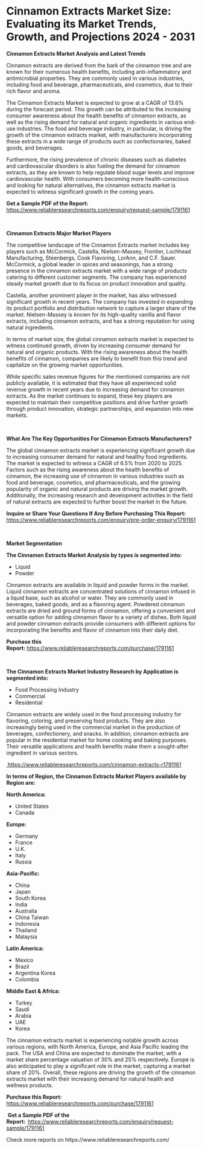 <p><h1>Cinnamon Extracts Market Size: Evaluating its Market Trends, Growth, and Projections 2024 - 2031</h1></p><p><strong>Cinnamon Extracts Market Analysis and Latest Trends</strong></p>
<p><p>Cinnamon extracts are derived from the bark of the cinnamon tree and are known for their numerous health benefits, including anti-inflammatory and antimicrobial properties. They are commonly used in various industries, including food and beverage, pharmaceuticals, and cosmetics, due to their rich flavor and aroma.</p><p>The Cinnamon Extracts Market is expected to grow at a CAGR of 13.6% during the forecast period. This growth can be attributed to the increasing consumer awareness about the health benefits of cinnamon extracts, as well as the rising demand for natural and organic ingredients in various end-use industries. The food and beverage industry, in particular, is driving the growth of the cinnamon extracts market, with manufacturers incorporating these extracts in a wide range of products such as confectionaries, baked goods, and beverages.</p><p>Furthermore, the rising prevalence of chronic diseases such as diabetes and cardiovascular disorders is also fueling the demand for cinnamon extracts, as they are known to help regulate blood sugar levels and improve cardiovascular health. With consumers becoming more health-conscious and looking for natural alternatives, the cinnamon extracts market is expected to witness significant growth in the coming years.</p></p>
<p><strong>Get a Sample PDF of the Report:&nbsp;</strong> <a href="https://www.reliableresearchreports.com/enquiry/request-sample/1791161">https://www.reliableresearchreports.com/enquiry/request-sample/1791161</a></p>
<p>&nbsp;</p>
<p><strong>Cinnamon Extracts Major Market Players</strong></p>
<p><p>The competitive landscape of the Cinnamon Extracts market includes key players such as McCormick, Castella, Nielsen-Massey, Frontier, Lochhead Manufacturing, Steenbergs, Cook Flavoring, LorAnn, and C.F. Sauer. McCormick, a global leader in spices and seasonings, has a strong presence in the cinnamon extracts market with a wide range of products catering to different customer segments. The company has experienced steady market growth due to its focus on product innovation and quality.</p><p>Castella, another prominent player in the market, has also witnessed significant growth in recent years. The company has invested in expanding its product portfolio and distribution network to capture a larger share of the market. Nielsen-Massey is known for its high-quality vanilla and flavor extracts, including cinnamon extracts, and has a strong reputation for using natural ingredients.</p><p>In terms of market size, the global cinnamon extracts market is expected to witness continued growth, driven by increasing consumer demand for natural and organic products. With the rising awareness about the health benefits of cinnamon, companies are likely to benefit from this trend and capitalize on the growing market opportunities.</p><p>While specific sales revenue figures for the mentioned companies are not publicly available, it is estimated that they have all experienced solid revenue growth in recent years due to increasing demand for cinnamon extracts. As the market continues to expand, these key players are expected to maintain their competitive positions and drive further growth through product innovation, strategic partnerships, and expansion into new markets.</p></p>
<p>&nbsp;</p>
<p><strong>What Are The Key Opportunities For Cinnamon Extracts Manufacturers?</strong></p>
<p><p>The global cinnamon extracts market is experiencing significant growth due to increasing consumer demand for natural and healthy food ingredients. The market is expected to witness a CAGR of 6.5% from 2020 to 2025. Factors such as the rising awareness about the health benefits of cinnamon, the increasing use of cinnamon in various industries such as food and beverage, cosmetics, and pharmaceuticals, and the growing popularity of organic and natural products are driving the market growth. Additionally, the increasing research and development activities in the field of natural extracts are expected to further boost the market in the future.</p></p>
<p><strong>Inquire or Share Your Questions If Any Before Purchasing This Report:</strong> <a href="https://www.reliableresearchreports.com/enquiry/pre-order-enquiry/1791161">https://www.reliableresearchreports.com/enquiry/pre-order-enquiry/1791161</a></p>
<p>&nbsp;</p>
<p><strong>Market Segmentation</strong></p>
<p><strong>The Cinnamon Extracts Market Analysis by types is segmented into:</strong></p>
<p><ul><li>Liquid</li><li>Powder</li></ul></p>
<p><p>Cinnamon extracts are available in liquid and powder forms in the market. Liquid cinnamon extracts are concentrated solutions of cinnamon infused in a liquid base, such as alcohol or water. They are commonly used in beverages, baked goods, and as a flavoring agent. Powdered cinnamon extracts are dried and ground forms of cinnamon, offering a convenient and versatile option for adding cinnamon flavor to a variety of dishes. Both liquid and powder cinnamon extracts provide consumers with different options for incorporating the benefits and flavor of cinnamon into their daily diet.</p></p>
<p><strong>Purchase this Report:&nbsp;</strong><a href="https://www.reliableresearchreports.com/purchase/1791161">https://www.reliableresearchreports.com/purchase/1791161</a></p>
<p>&nbsp;</p>
<p><strong>The Cinnamon Extracts Market Industry Research by Application is segmented into:</strong></p>
<p><ul><li>Food Processing Industry</li><li>Commercial</li><li>Residential</li></ul></p>
<p><p>Cinnamon extracts are widely used in the food processing industry for flavoring, coloring, and preserving food products. They are also increasingly being used in the commercial market in the production of beverages, confectionery, and snacks. In addition, cinnamon extracts are popular in the residential market for home cooking and baking purposes. Their versatile applications and health benefits make them a sought-after ingredient in various sectors.</p></p>
<p><a href="https://www.reliableresearchreports.com/cinnamon-extracts-r1791161">&nbsp;https://www.reliableresearchreports.com/cinnamon-extracts-r1791161</a></p>
<p><strong>In terms of Region, the Cinnamon Extracts Market Players available by Region are:</strong></p>
<p>
    <p> <strong> North America: </strong>
        <ul>
            <li>United States</li>
            <li>Canada</li>
        </ul>
        </p> 
    <p> <strong> Europe: </strong>
        <ul>
            <li>Germany</li>
            <li>France</li>
            <li>U.K.</li>
            <li>Italy</li>
            <li>Russia</li>
        </ul>
        </p> 
    <p> <strong> Asia-Pacific: </strong>
        <ul>
            <li>China</li>
            <li>Japan</li>
            <li>South Korea</li>
            <li>India</li>
            <li>Australia</li>
            <li>China Taiwan</li>
            <li>Indonesia</li>
            <li>Thailand</li>
            <li>Malaysia</li>
        </ul>
        </p> 
    <p> <strong> Latin America: </strong>
        <ul>
            <li>Mexico</li>
            <li>Brazil</li>
            <li>Argentina Korea</li>
            <li>Colombia</li>
        </ul>
        </p> 
    <p> <strong> Middle East & Africa: </strong>
        <ul>
            <li>Turkey</li>
            <li>Saudi</li>
            <li>Arabia</li>
            <li>UAE</li>
            <li>Korea</li>
        </ul>
    </p>
    </p>
<p><p>The cinnamon extracts market is experiencing notable growth across various regions, with North America, Europe, and Asia Pacific leading the pack. The USA and China are expected to dominate the market, with a market share percentage valuation of 30% and 25% respectively. Europe is also anticipated to play a significant role in the market, capturing a market share of 20%. Overall, these regions are driving the growth of the cinnamon extracts market with their increasing demand for natural health and wellness products.</p></p>
<p><strong>Purchase this Report: </strong><a href="https://www.reliableresearchreports.com/purchase/1791161">https://www.reliableresearchreports.com/purchase/1791161</a></p>
<p>&nbsp;<strong>Get a Sample PDF of the Report:&nbsp;&nbsp;</strong><a href="https://www.reliableresearchreports.com/enquiry/request-sample/1791161">https://www.reliableresearchreports.com/enquiry/request-sample/1791161</a></p>
<p><strong></strong></p>
<p>Check more reports on https://www.reliableresearchreports.com/</p>